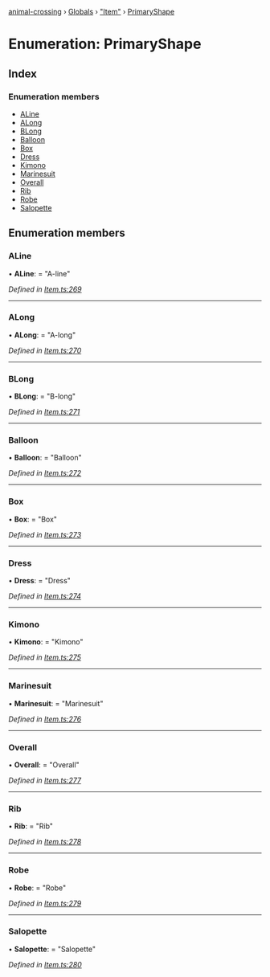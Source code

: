 [animal-crossing](../README.md) › [Globals](../globals.md) › ["Item"](../modules/_item_.md) › [PrimaryShape](_item_.primaryshape.md)

# Enumeration: PrimaryShape

## Index

### Enumeration members

* [ALine](_item_.primaryshape.md#aline)
* [ALong](_item_.primaryshape.md#along)
* [BLong](_item_.primaryshape.md#blong)
* [Balloon](_item_.primaryshape.md#balloon)
* [Box](_item_.primaryshape.md#box)
* [Dress](_item_.primaryshape.md#dress)
* [Kimono](_item_.primaryshape.md#kimono)
* [Marinesuit](_item_.primaryshape.md#marinesuit)
* [Overall](_item_.primaryshape.md#overall)
* [Rib](_item_.primaryshape.md#rib)
* [Robe](_item_.primaryshape.md#robe)
* [Salopette](_item_.primaryshape.md#salopette)

## Enumeration members

###  ALine

• **ALine**: = "A-line"

*Defined in [Item.ts:269](https://github.com/Norviah/animal-crossing/blob/b7769d3/module/types/Item.ts#L269)*

___

###  ALong

• **ALong**: = "A-long"

*Defined in [Item.ts:270](https://github.com/Norviah/animal-crossing/blob/b7769d3/module/types/Item.ts#L270)*

___

###  BLong

• **BLong**: = "B-long"

*Defined in [Item.ts:271](https://github.com/Norviah/animal-crossing/blob/b7769d3/module/types/Item.ts#L271)*

___

###  Balloon

• **Balloon**: = "Balloon"

*Defined in [Item.ts:272](https://github.com/Norviah/animal-crossing/blob/b7769d3/module/types/Item.ts#L272)*

___

###  Box

• **Box**: = "Box"

*Defined in [Item.ts:273](https://github.com/Norviah/animal-crossing/blob/b7769d3/module/types/Item.ts#L273)*

___

###  Dress

• **Dress**: = "Dress"

*Defined in [Item.ts:274](https://github.com/Norviah/animal-crossing/blob/b7769d3/module/types/Item.ts#L274)*

___

###  Kimono

• **Kimono**: = "Kimono"

*Defined in [Item.ts:275](https://github.com/Norviah/animal-crossing/blob/b7769d3/module/types/Item.ts#L275)*

___

###  Marinesuit

• **Marinesuit**: = "Marinesuit"

*Defined in [Item.ts:276](https://github.com/Norviah/animal-crossing/blob/b7769d3/module/types/Item.ts#L276)*

___

###  Overall

• **Overall**: = "Overall"

*Defined in [Item.ts:277](https://github.com/Norviah/animal-crossing/blob/b7769d3/module/types/Item.ts#L277)*

___

###  Rib

• **Rib**: = "Rib"

*Defined in [Item.ts:278](https://github.com/Norviah/animal-crossing/blob/b7769d3/module/types/Item.ts#L278)*

___

###  Robe

• **Robe**: = "Robe"

*Defined in [Item.ts:279](https://github.com/Norviah/animal-crossing/blob/b7769d3/module/types/Item.ts#L279)*

___

###  Salopette

• **Salopette**: = "Salopette"

*Defined in [Item.ts:280](https://github.com/Norviah/animal-crossing/blob/b7769d3/module/types/Item.ts#L280)*
